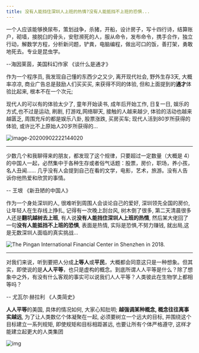 ```yaml
---
title: 没有人能挡住深圳人上班的热情?没有人能抵挡不上班的恐惧...
---
```


一个人应该能够换尿布，策划战争，杀猪，开船，设计房子，写十四行诗，结算账户，砌墙，接脱臼的骨头，安慰濒死的人，服从命令，发布命令，携手合作，独立行动，解数学方程，分析新问题，铲粪，电脑编程，做出可口的饭，善打架，勇敢地死去。专业是昆虫学。

--海因莱茵，美国科幻作家 《谈什么是通才》



作为一个程序员, 我发现自己懂的东西少之又少,  离开现代社会, 野外生存3天, 大概率凉凉, 商业广告总是鼓励人们买买买, 来获得不同的体验, 但和上面提到的**通才**体验比起来, 根本不在一个次元; 

现代人的可以有的体验太少了, 童年开始读书, 成年后开始工作, 日复一日, 娱乐的方式,也不过是运动, 刷剧, 打游戏,网络聊天, 接触的人越来越少, 体验的活动也越来越匮乏, 周围充斥的都是娱乐八卦, 股票涨跌, 买房买车; 现代人活到80岁所获得的体验, 或许比不上原始人20岁所获得的...



![image-20200902222144020](https://www.v2fy.com/asset/0i/jikemiji/jikemiji-md/kr-000112.assets/image-20200902222144020.png)



----



少数几个和我聊得来的朋友，都发现了这个规律，只要超过一定数量（大概是 4）的中国人一起，必然集中于各种生存或者俗气话题：股票，房价，职场，养小孩，名人丑闻…… 几乎没有人会提到自己在看的文学，电影，艺术，旅游。没有人告诉你他热爱和欣赏的事情。



-- 王垠 《新丑陋的中国人》





作为一个身处深圳的人, 很难听到周围人会谈论自己的爱好, 深圳领先全国的房价, 让年轻人在生存线上挣扎, 记得有一次晚上刮台风, 树木倒了很多, 第二天清晨很多人还是**翻坑越树去上班**, 有人说**没有人能挡住深圳人上班的热情**, 然后某大佬回了一句**没有人能抵挡不上班的恐惧**, 表面是热情, 实际是恐惧,不努力赚钱, 就出局,这是无数深圳人面临的真实挑战... 



![The Pingan International Financial Center in Shenzhen in 2018.](https://www.v2fy.com/asset/0i/jikemiji/jikemiji-md/kr-000112.assets/1597046887000333.jpg)



---





对我们来说，听到要把人分成**上等人**或**平民**，大概都会同意这只是一种想象。但其实，即使说的是**人人平等**，也只是虚构的概念。到底所谓人人平等是什么？除了想象中之外，有没有什么客观的事实可以说我们人人平等？人类彼此在生物学上都相等吗？

-- 尤瓦尔·赫拉利 《人类简史》



**人人平等**的美国, 具体的情况如何, 大家心知肚明; **越强调某种概念, 概念往往离事实越远**, 为了让人类数亿个体凝聚在一起, 必须要树立一个远大的目标, 并围绕这个目标建立一系列规矩, 即使规矩和目标相距甚远, 也要让所有个体严格遵守, 这样才能建立起更大的人类集团

![img](https://www.v2fy.com/asset/0i/jikemiji/jikemiji-md/kr-000112.assets/9781788315593.jpg)

